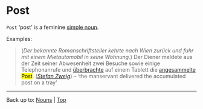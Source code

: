 # Post

`Post` ‘post’ is a feminine [simple noun](../../simpleNouns.md).

Examples:

> (*Der bekannte Romanschriftsteller kehrte nach Wien zurück und fuhr mit einem Mietautomobil in seine Wohnung.*) Der Diener meldete aus der Zeit seiner Abwesenheit zwei Besuche sowie einige Telephonanrufe und [überbrachte](../../../verbs/ue/ueb/ueberbringen.md) auf einem Tablett die [angesammelte](../../../adjectives/a/an/angesammelt.md) <mark>Post</mark>. (*[Stefan Zweig](../../../texts/StefanZweig/BriefEinerUnbekannten.md)*) – ‘the manservant delivered the accumulated post on a tray’

----

Back up to: [Nouns](../../index.md) | [Top](../../../index.md)
